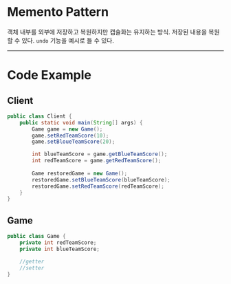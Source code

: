 # Memento Pattern
객체 내부를 외부에 저장하고 복원하지만 캡슐화는 유지하는 방식. 저장된 내용을 복원할 수 있다. `undo`  기능을 예시로 들 수 있다.

<hr>

# Code Example 
## Client
```java
public class Client {
	public static void main(String[] args) {
		Game game = new Game();
		game.setRedTeamScore(10);
		game.setBloueTeamScore(20);

		int blueTeamScore = game.getBlueTeamScore();
		int redTeamScore = game.getRedTeamScore();
		
		Game restoredGame = new Game();
		restoredGame.setBlueTeamScore(blueTeamScore);
		restoredGame.setRedTeamScore(redTeamScore);
	}
}
```
## Game
```java
public class Game {
	private int redTeamScore;
	private int blueTeamScore;

	//getter
	//setter
}
```